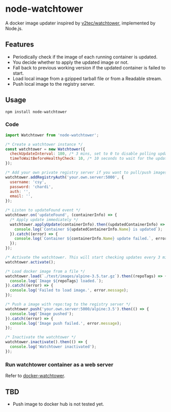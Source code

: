 # node-watchtower
A docker image updater inspired by [v2tec/watchtower](https://github.com/v2tec/watchtower), implemented by Node.js.

## Features
- Periodically check if the image of each running container is updated.
- You decide whether to apply the updated image or not.
- Fall back to previous working version if the updated container is failed to start.
- Load local image from a gzipped tarball file or from a Readable stream.
- Push local image to the registry server.

## Usage
```
npm install node-watchtower
```

### Code
```js
import Watchtower from 'node-watchtower';

/* Create a watchtower instance */
const watchtower = new Watchtower({
  checkUpdateInterval: 180, /* 3 mins, set to 0 to disable polling update check */
  timeToWaitBeforeHealthyCheck: 10, /* 10 seconds to wait for the updated container to start */
});

/* Add your own private registry server if you want to pull/push images from it */
watchtower.addRegistryAuth('your.own.server:5000', {
  username: 'csy',
  password: 'chardi',
  auth: '',
  email: '',
});

/* Listen to updateFound event */
watchtower.on('updateFound', (containerInfo) => {
  /* Apply update immediately */
  watchtower.applyUpdate(containerInfo).then((updatedContainerInfo) => {
    console.log(`Container ${updatedContainerInfo.Name} is updated`);
  }).catch((error) => {
    console.log(`Container ${containerInfo.Name} update failed.`, error.message);
  });
});

/* Activate the watchtower. This will start checking updates every 3 mins */
watchtower.activate();

/* Load docker image from a file */
watchtower.load(`./test/images/alpine-3.5.tar.gz`).then((repoTags) => {
  console.log(`Image ${repoTags} loaded.`);
}).catch((error) => {
  console.log('Failed to load image.', error.message);
});

/* Push a image with repo:tag to the registry server */
watchtower.push('your.own.server:5000/alpine:3.5').then(() => {
  console.log('Image pushed');
}).catch((error) => {
  console.log('Image push failed.', error.message);
});

/* Inactivate the watchtower */
watchtower.inactivate().then(() => {
  console.log('Watchtower inactivated');
});

```

### Run watchtower container as a web server
Refer to [docker-watchtower](https://github.com/csy1983/docker-watchtower).

## TBD
- Push image to docker hub is not tested yet.
